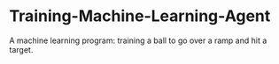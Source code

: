 # Training-Machine-Learning-Agent

A machine learning program: training a ball to go over a ramp and hit a target.
